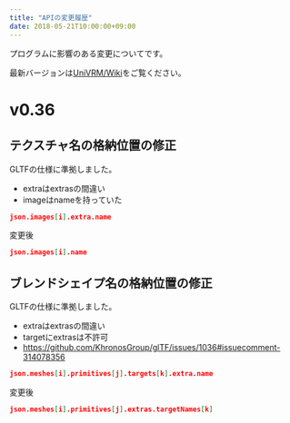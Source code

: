 ```yaml
---
title: "APIの変更履歴"
date: 2018-05-21T10:00:00+09:00
---
```


プログラムに影響のある変更についてです。

最新バージョンは[UniVRM/Wiki](https://github.com/dwango/UniVRM/wiki)をご覧ください。

# v0.36

## テクスチャ名の格納位置の修正

GLTFの仕様に準拠しました。

* extraはextrasの間違い
* imageはnameを持っていた

```json
json.images[i].extra.name
```

変更後

```json
json.images[i].name
```

## ブレンドシェイプ名の格納位置の修正

GLTFの仕様に準拠しました。

* extraはextrasの間違い
* targetにextrasは不許可
* https://github.com/KhronosGroup/glTF/issues/1036#issuecomment-314078356 

```json
json.meshes[i].primitives[j].targets[k].extra.name
```

変更後

```json
json.meshes[i].primitives[j].extras.targetNames[k]
```
